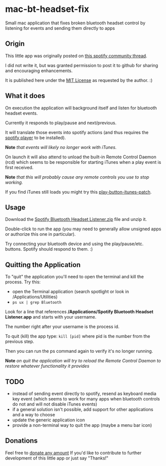 mac-bt-headset-fix
==================

Small mac application that fixes broken bluetooth headset control by listening for events and sending them directly to apps

## Origin
This little app was originally posted on [this spotify community thread](http://community.spotify.com/t5/Help-Desktop-Linux-Mac-and/Bluetooth-headset-buttons/m-p/161796).

I did not write it, but was granted permission to post it to github for sharing and encouraging enhancements.

It is published here under the [MIT License](http://opensource.org/licenses/MIT) as requested by the author. :)

## What it does
On execution the application will background itself and listen for bluetooth headset events.

Currently it responds to play/pause and next/previous.

It will translate those events into spotify actions (and thus requires the [spotify player](http://www.spotify.com/download) to be installed).

**Note** *that events will likely no longer work with iTunes.*

On launch it will also attend to unload the built-in Remote Control Daemon (rcd) which seems to be responsible for starting iTunes when a play event is first received.

**Note** *that this will probably cause any remote controls you use to stop working.*

If you find iTunes still loads you might try this [play-button-itunes-patch](http://github.com/thebitguru/play-button-itunes-patch).

## Usage
Download the [Spotify Bluetooth Headset Listener.zip](http://github.com/jguice/mac-bt-headset-fix/raw/master/Spotify%20Bluetooth%20Headset%20Listener.zip) file and unzip it.

Double-click to run the app (you may need to generally allow unsigned apps or authorize this one in particular).

Try connecting your bluetooth device and using the play/pause/etc. buttons.  Spotify should respond to them.  :)

## Quitting the Application
To "quit" the application you'll need to open the terminal and kill the process.  Try this:

- open the Terminal application (search spotlight or look in /Applications/Utilities)
- `ps ux | grep Bluetooth`

Look for a line that references **/Applications/Spotify Bluetooth Headset Listener.app** and starts with your username.

The number right after your username is the process id.

To quit (kill) the app type:  `kill [pid]`  where pid is the number from the previous step.

Then you can run the ps command again to verify it's no longer running.

 **Note** *on quit the application will try to reload the Remote Control Daemon to restore whatever functionality it provides*


## TODO
- instead of sending event directly to spotify, resend as keyboard media key event (which seems to work for many apps when bluetooth controls do not and will not disable iTunes events)
- if a general solution isn't possible, add support for other applications and a way to choose
- update the generic application icon
- provide a non-terminal way to quit the app (maybe a menu bar icon)

## Donations
Feel free to <a href="https://www.paypal.com/cgi-bin/webscr?cmd=_s-xclick&amp;hosted_button_id=DT8G2EJMXLPLC">donate any amount</a> If you'd like to contribute to further development of this little app or just say "Thanks!"

